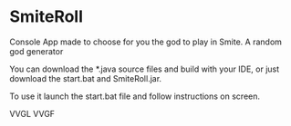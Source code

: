 # SmiteRoll
Console App made to choose for you the god to play in Smite. A random god generator

You can download the *.java source files and build with your IDE, or just download the start.bat and SmiteRoll.jar.

To use it launch the start.bat file and follow instructions on screen.

VVGL VVGF
